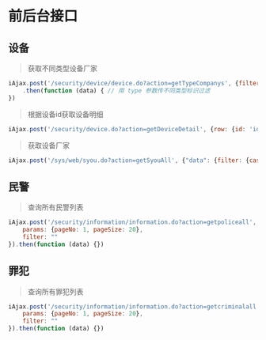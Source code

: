 # 前后台接口

## 设备

> 获取不同类型设备厂家
```js
iAjax.post('/security/device/device.do?action=getTypeCompanys', {filter: {type: "alarm"}})
    .then(function (data) { // 用 type 参数传不同类型标识过滤
})
```
> 根据设备id获取设备明细
```js
iAjax.post('/security/device.do?action=getDeviceDetail', {row: {id: 'id'}}).then(function (data) {})
```
> 获取设备厂家
```js
iAjax.post('/sys/web/syou.do?action=getSyouAll', {"data": {filter: {cascade: 'Y'}}}).then(function (data) {})
```

## 民警
> 查询所有民警列表
```js
iAjax.post('/security/information/information.do?action=getpoliceall', {
	params: {pageNo: 1, pageSize: 20},
	filter: ""
}).then(function (data) {})
```

## 罪犯
> 查询所有罪犯列表
```js
iAjax.post('/security/information/information.do?action=getcriminalall', {
	params: {pageNo: 1, pageSize: 20},
	filter: ""
}).then(function (data) {})
```

